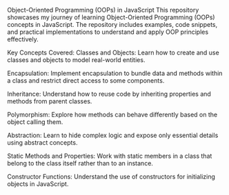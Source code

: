 Object-Oriented Programming (OOPs) in JavaScript 
This repository showcases my journey of learning Object-Oriented Programming (OOPs) concepts in JavaScript. The repository includes examples, code snippets, and practical implementations to understand and apply OOP principles effectively.

Key Concepts Covered:
Classes and Objects:
Learn how to create and use classes and objects to model real-world entities.

Encapsulation:
Implement encapsulation to bundle data and methods within a class and restrict direct access to some components.

Inheritance:
Understand how to reuse code by inheriting properties and methods from parent classes.

Polymorphism:
Explore how methods can behave differently based on the object calling them.

Abstraction:
Learn to hide complex logic and expose only essential details using abstract concepts.

Static Methods and Properties:
Work with static members in a class that belong to the class itself rather than to an instance.

Constructor Functions:
Understand the use of constructors for initializing objects in JavaScript.




